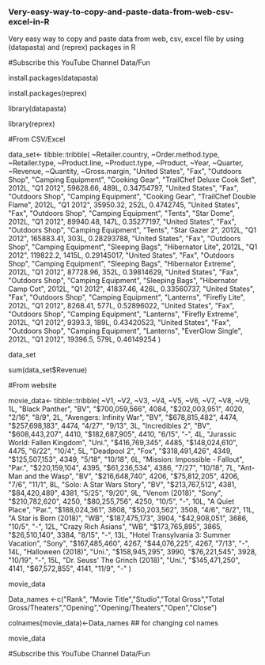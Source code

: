 ### Very-easy-way-to-copy-and-paste-data-from-web-csv-excel-in-R
Very easy way to copy and paste data from web, csv, excel file by using (datapasta) and (reprex) packages in R 

#Subscribe this YouTube Channel Data/Fun



install.packages(datapasta)

install.packages(reprex)

library(datapasta)

library(reprex)



#From CSV/Excel

data_set<- tibble::tribble(
  ~Retailer.country, ~Order.method.type,  ~Retailer.type,       ~Product.line,   ~Product.type,                    ~Product, ~Year,  ~Quarter,  ~Revenue, ~Quantity, ~Gross.margin,
    "United States",              "Fax", "Outdoors Shop", "Camping Equipment",  "Cooking Gear", "TrailChef Deluxe Cook Set", 2012L, "Q1 2012",  59628.66,      489L,    0.34754797,
    "United States",              "Fax", "Outdoors Shop", "Camping Equipment",  "Cooking Gear",    "TrailChef Double Flame", 2012L, "Q1 2012",  35950.32,      252L,     0.4742745,
    "United States",              "Fax", "Outdoors Shop", "Camping Equipment",         "Tents",                 "Star Dome", 2012L, "Q1 2012",  89940.48,      147L,    0.35277197,
    "United States",              "Fax", "Outdoors Shop", "Camping Equipment",         "Tents",              "Star Gazer 2", 2012L, "Q1 2012", 165883.41,      303L,    0.28293788,
    "United States",              "Fax", "Outdoors Shop", "Camping Equipment", "Sleeping Bags",           "Hibernator Lite", 2012L, "Q1 2012",  119822.2,     1415L,    0.29145017,
    "United States",              "Fax", "Outdoors Shop", "Camping Equipment", "Sleeping Bags",        "Hibernator Extreme", 2012L, "Q1 2012",  87728.96,      352L,    0.39814629,
    "United States",              "Fax", "Outdoors Shop", "Camping Equipment", "Sleeping Bags",       "Hibernator Camp Cot", 2012L, "Q1 2012",  41837.46,      426L,    0.33560737,
    "United States",              "Fax", "Outdoors Shop", "Camping Equipment",      "Lanterns",              "Firefly Lite", 2012L, "Q1 2012",   8268.41,      577L,    0.52896022,
    "United States",              "Fax", "Outdoors Shop", "Camping Equipment",      "Lanterns",           "Firefly Extreme", 2012L, "Q1 2012",    9393.3,      189L,    0.43420523,
    "United States",              "Fax", "Outdoors Shop", "Camping Equipment",      "Lanterns",           "EverGlow Single", 2012L, "Q1 2012",   19396.5,      579L,    0.46149254
  )


data_set

sum(data_set$Revenue)


#From website

movie_data<- tibble::tribble(
  ~V1,                                     ~V2,    ~V3,            ~V4,   ~V5,            ~V6,   ~V7,     ~V8,     ~V9,
   1L,                         "Black Panther",   "BV", "$700,059,566",  4084, "$202,003,951",  4020,  "2/16",   "8/9",
   2L,                "Avengers: Infinity War",   "BV", "$678,815,482",  4474, "$257,698,183",  4474,  "4/27",  "9/13",
   3L,                         "Incredibles 2",   "BV", "$608,443,207",  4410, "$182,687,905",  4410,  "6/15",     "-",
   4L,        "Jurassic World: Fallen Kingdom", "Uni.", "$416,769,345",  4485, "$148,024,610",  4475,  "6/22",  "10/4",
   5L,                            "Deadpool 2",  "Fox", "$318,491,426",  4349, "$125,507,153",  4349,  "5/18", "10/18",
   6L,         "Mission: Impossible - Fallout", "Par.", "$220,159,104",  4395,  "$61,236,534",  4386,  "7/27", "10/18",
   7L,                  "Ant-Man and the Wasp",   "BV", "$216,648,740",  4206,  "$75,812,205",  4206,   "7/6",  "11/1",
   8L,               "Solo: A Star Wars Story",   "BV", "$213,767,512",  4381,  "$84,420,489",  4381,  "5/25",  "9/20",
   9L,                          "Venom (2018)", "Sony", "$210,782,620",  4250,  "$80,255,756",  4250,  "10/5",     "-",
  10L,                         "A Quiet Place", "Par.", "$188,024,361",  3808,  "$50,203,562",  3508,   "4/6",   "8/2",
  11L,                 "A Star is Born (2018)",   "WB", "$187,475,173",  3904,  "$42,908,051",  3686,  "10/5",     "-",
  12L,                     "Crazy Rich Asians",   "WB", "$173,765,895",  3865,  "$26,510,140",  3384,  "8/15",     "-",
  13L, "Hotel Transylvania 3: Summer Vacation", "Sony", "$167,485,460",  4267,  "$44,076,225",  4267,  "7/13",     "-",
  14L,                      "Halloween (2018)", "Uni.", "$158,945,295",  3990,  "$76,221,545",  3928, "10/19",     "-",
  15L,          "Dr. Seuss' The Grinch (2018)", "Uni.", "$145,471,250",  4141,  "$67,572,855",  4141,  "11/9",     "-"
  )

movie_data

Data_names <-c("Rank",	"Movie Title","Studio","Total Gross","Total Gross/Theaters","Opening","Opening/Theaters","Open","Close")

colnames(movie_data)<-Data_names ## for changing col names


movie_data

#Subscribe this YouTube Channel Data/Fun
